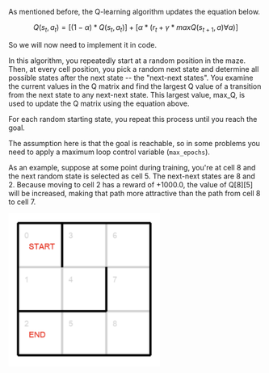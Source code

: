 As mentioned before, the Q-learning algorithm updates the equation below.

$$Q(s_t,a_t)=[(1 - \alpha)*Q(s_t,a_t)]+[\alpha * (r_t + \gamma * maxQ(s_{t+1},a) \forall a)]$$

So we will now need to implement it in code.

In this algorithm, you repeatedly start at a random position in the maze. 
Then, at every cell position, you pick a random next state and determine all possible 
states after the next state -- the "next-next states". You examine the 
current values in the Q matrix and find the largest Q value of a transition from the next state 
to any next-next state. This largest value, max_Q, is used to update the Q matrix using the equation above.

For each random starting state, you repeat this process until you reach the goal. 

The assumption here 
is that the goal is reachable, so in some problems you need to apply 
a maximum loop control variable (`max_epochs`).

As an example, suppose at some point during training, you're at cell 8 and the next random 
state is selected as cell 5. The next-next states are 8 and 2. Because moving to cell 2 
has a reward of +1000.0, the value of Q[8][5] will be increased, making that path more attractive 
than the path from cell 8 to cell 7. 

<img src="maze_example.png" width="300">